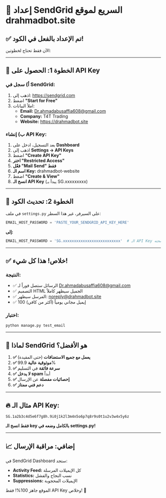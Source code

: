 # 🚀 إعداد SendGrid السريع لموقع drahmadbot.site

## ✅ **تم الإعداد بالفعل في الكود!**

الآن فقط تحتاج لخطوتين:

---

## 🔑 **الخطوة 1: الحصول على API Key**

### **أ) سجل في SendGrid:**
1. اذهب إلى: https://sendgrid.com
2. اضغط **"Start for Free"**
3. املأ البيانات:
   - **Email:** Dr.ahmadabusaffia608@gmail.com
   - **Company:** T4T Trading  
   - **Website:** https://drahmadbot.site

### **ب) إنشاء API Key:**
1. بعد التسجيل، ادخل على **Dashboard**
2. اذهب إلى **Settings → API Keys**
3. اضغط **"Create API Key"**
4. **اختر "Restricted Access"**
5. **فعّل "Mail Send" فقط**
6. **اسم الـ Key:** drahmadbot-website
7. اضغط **"Create & View"**
8. **انسخ الـ API Key** (يبدأ بـ SG.xxxxxxxxx)

---

## 🔧 **الخطوة 2: تحديث الكود**

في ملف `settings.py` على السيرفر، غير هذا السطر:

```python
EMAIL_HOST_PASSWORD = 'PASTE_YOUR_SENDGRID_API_KEY_HERE'
```

**إلى:**
```python
EMAIL_HOST_PASSWORD = 'SG.xxxxxxxxxxxxxxxxxxxxxxxxxx'  # الـ API Key الذي نسخته
```

---

## ✅ **خلاص! هذا كل شيء!**

### **النتيجة:**
- ✅ الرسائل ستصل فوراً لـ Dr.ahmadabusaffia608@gmail.com
- ✅ التصميم HTML الجميل سيظهر كاملاً
- ✅ المرسل سيظهر: noreply@drahmadbot.site
- ✅ 100 إيميل مجاني يومياً (أكثر من كافي)

### **اختبار:**
```bash
python manage.py test_email
```

---

## 🎯 **لماذا SendGrid هو الأفضل؟**

1. **✅ يعمل مع جميع الاستضافات** (حتى المقيدة)
2. **✅ موثوقية عالية** 99.9%
3. **✅ سرعة فائقة** في التسليم
4. **✅ لا يدخل spam** أبداً
5. **✅ إحصائيات مفصلة** عن الإرسال
6. **✅ دعم فني ممتاز**

---

## 🔥 **مثال الـ API Key:**

```
SG.1a2b3c4d5e6f7g8h.9i0j1k2l3m4n5o6p7q8r9s0t1u2v3w4x5y6z
```

**فقط انسخ الـ key بالكامل وضعه في settings.py!**

---

## 📈 **إضافي: مراقبة الإرسال**

في SendGrid Dashboard ستجد:
- **Activity Feed:** كل الإيميلات المرسلة
- **Statistics:** نسب النجاح والفشل
- **Suppressions:** الإيميلات المحجوبة

الموقع جاهز 100%! فقط API Key وخلاص! 🚀
